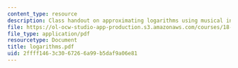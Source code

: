 ```yaml
---
content_type: resource
description: Class handout on approximating logarithms using musical intervals.
file: https://ol-ocw-studio-app-production.s3.amazonaws.com/courses/18-098-street-fighting-mathematics-january-iap-2008/2ffff1463c3067266a99b5daf9a06e81_logarithms.pdf
file_type: application/pdf
resourcetype: Document
title: logarithms.pdf
uid: 2ffff146-3c30-6726-6a99-b5daf9a06e81
---
```

